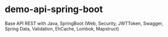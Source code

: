# demo-api-spring-boot

Base API REST with Java, SpringBoot (Web, Security, JWTToken, Swagger, Spring Data, Validation, EhCache, Lombok, Mapstruct)
